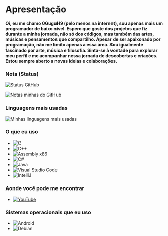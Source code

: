 # Apresentação
**Oi, eu me chamo 0GuguH9 (pelo menos na internet), sou apenas mais um programador de baixo nível. Espero que goste dos projetos que fiz durante a minha jornada, não só dos códigos, mas também das artes, músicas e pensamentos que compartilho. Apesar de ser apaixonado por programação, não me limito apenas a essa área. Sou igualmente fascinado por arte, música e filosofia. Sinta-se à vontade para explorar meu perfil e me acompanhar nessa jornada de descobertas e criações. Estou sempre aberto a novas ideias e colaborações.**

### Nota (Status)

![Status GitHub](http://github-readme-streak-stats.herokuapp.com?user=0GuguH9&theme=transparent&locale=pt-br)

![Notas minhas do GitHub](https://github-readme-stats.vercel.app/api?username=0GuguH9&show_icons=true&theme=transparent&locale=pt-br&custom_title=Meus%20status)

### Linguagens mais usadas

![Minhas linguagens mais usadas](https://github-readme-stats.vercel.app/api/top-langs/?username=0GuguH9&theme=transparent&locale=pt-br&layout=donut&hide=nesc)

### O que eu uso
* ![C](https://img.shields.io/badge/C-00599C?style=for-the-badge&logo=c&logoColor=white)
* ![C++](https://img.shields.io/badge/C%2B%2B-00599C?style=for-the-badge&logo=c%2B%2B&logoColor=white)
* ![Assembly x86](https://img.shields.io/badge/_-ASM-6E4C13.svg?style=for-the-badge)
* ![C#](https://res.cloudinary.com/practicaldev/image/fetch/s--jI4D6kUn--/c_limit%2Cf_auto%2Cfl_progressive%2Cq_auto%2Cw_880/https://img.shields.io/badge/C%2523-239120%3Fstyle%3Dfor-the-badge%26logo%3Dc-sharp%26logoColor%3Dwhite)
* ![Java](https://img.shields.io/badge/Java-ED8B00?style=for-the-badge&logo=openjdk&logoColor=white)
* ![Visual Studio Code](https://img.shields.io/badge/Visual_Studio_Code-0078D4?style=for-the-badge&logo=visual%20studio%20code&logoColor=white)
* ![IntelliJ](https://img.shields.io/badge/IntelliJ_IDEA-000000.svg?style=for-the-badge&logo=intellij-idea&logoColor=white)

### Aonde você pode me encontrar

* [![YouTube](https://img.shields.io/badge/YouTube-FF0000?style=for-the-badge&logo=youtube&logoColor=white)](https://youtube.com/@0GuguH9)
<!-- * [![Instagram](https://img.shields.io/badge/Instagram-E4405F?style=for-the-badge&logo=instagram&logoColor=white)](https://instagram.com/gugu_h_?igshid=ZDdkNTZiNTM=) -->

### Sistemas operacionais que eu uso

* ![Android](https://img.shields.io/badge/Android-3DDC84?style=for-the-badge&logo=android&logoColor=white)
* ![Debian](https://img.shields.io/badge/Debian-A81D33?style=for-the-badge&logo=debian&logoColor=white)
